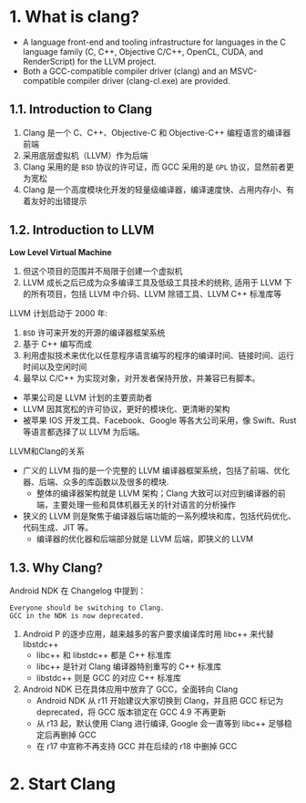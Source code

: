 # 1. What is clang?

* A language front-end and tooling infrastructure for languages in the C language family (C, C++, Objective C/C++, OpenCL, CUDA, and RenderScript) for the LLVM project. 
* Both a GCC-compatible compiler driver (clang) and an MSVC-compatible compiler driver (clang-cl.exe) are provided.

## 1.1. Introduction to Clang

1. Clang 是一个 C、C++、Objective-C 和 Objective-C++ 编程语言的编译器前端
2. 采用底层虚拟机（LLVM）作为后端
3. Clang 采用的是 `BSD` 协议的许可证，而 GCC 采用的是 `GPL` 协议，显然前者更为宽松
4. Clang 是一个高度模块化开发的轻量级编译器，编译速度快、占用内存小、有着友好的出错提示

## 1.2. Introduction to LLVM

**Low Level Virtual Machine**  
1. 但这个项目的范围并不局限于创建一个虚拟机
2. LLVM 成长之后已成为众多编译工具及低级工具技术的统称, 适用于 LLVM 下的所有项目，包括 LLVM 中介码、LLVM 除错工具、LLVM C++ 标准库等


LLVM 计划启动于 2000 年: 
1. `BSD` 许可来开发的开源的编译器框架系统
2. 基于 C++ 编写而成
3. 利用虚拟技术来优化以任意程序语言编写的程序的编译时间、链接时间、运行时间以及空闲时间
4. 最早以 C/C++ 为实现对象，对开发者保持开放，并兼容已有脚本。

* 苹果公司是 LLVM 计划的主要资助者
* LLVM 因其宽松的许可协议，更好的模块化、更清晰的架构
* 被苹果 IOS 开发工具、Facebook、Google 等各大公司采用，像 Swift、Rust 等语言都选择了以 LLVM 为后端。


LLVM和Clang的关系
* 广义的 LLVM 指的是一个完整的 LLVM 编译器框架系统，包括了前端、优化器、后端、众多的库函数以及很多的模块. 
    * 整体的编译器架构就是 LLVM 架构；Clang 大致可以对应到编译器的前端，主要处理一些和具体机器无关的针对语言的分析操作
* 狭义的 LLVM 则是聚焦于编译器后端功能的一系列模块和库，包括代码优化、代码生成、JIT 等。
    * 编译器的优化器和后端部分就是 LLVM 后端，即狭义的 LLVM



## 1.3. Why Clang?

Android NDK 在 Changelog 中提到：

    Everyone should be switching to Clang.
    GCC in the NDK is now deprecated.

1.  Android P 的逐步应用，越来越多的客户要求编译库时用 libc++ 来代替 libstdc++
    * libc++ 和 libstdc++ 都是 C++ 标准库
    * libc++ 是针对 Clang 编译器特别重写的 C++ 标准库
    * libstdc++ 则是 GCC 的对应 C++ 标准库
2. Android NDK 已在具体应用中放弃了 GCC，全面转向 Clang
    * Android NDK 从 r11 开始建议大家切换到 Clang，并且把 GCC 标记为 deprecated，将 GCC 版本锁定在 GCC 4.9 不再更新
    * 从 r13 起，默认使用 Clang 进行编译, Google 会一直等到 libc++ 足够稳定后再删掉 GCC
    * 在 r17 中宣称不再支持 GCC 并在后续的 r18 中删掉 GCC


# 2. Start Clang